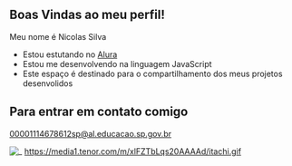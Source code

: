 ## Boas Vindas ao meu perfil!

Meu nome é Nicolas Silva

- Estou estutando no [Alura](https://www.alura.com.br)
- Estou me desenvolvendo na linguagem JavaScript
- Este espaço é destinado para o compartilhamento dos meus projetos desenvolidos

## Para entrar em contato comigo

00001114678612sp@al.educacao.sp.gov.br

![_](https://media1.tenor.com/m/xlFZTbLqs20AAAAd/itachi.gif)
https://media1.tenor.com/m/xlFZTbLqs20AAAAd/itachi.gif
